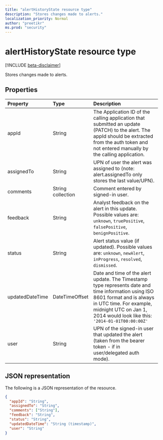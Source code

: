 ```yaml
---
title: "alertHistoryState resource type"
description: "Stores changes made to alerts."
localization_priority: Normal
author: "preetikr"
ms.prod: "security"
---
```


# alertHistoryState resource type

[!INCLUDE [beta-disclaimer](../../includes/beta-disclaimer.md)]

Stores changes made to alerts.

## Properties

| Property     | Type        | Description |
|:-------------|:------------|:------------|
|appId|String| The Application ID of the calling application that submitted an update (PATCH) to the alert. The appId should be extracted from the auth token and not entered manually by the calling application. |
|assignedTo|String| UPN of user the alert was assigned to (note: alert.assignedTo only stores the last value/UPN). |
|comments|String collection|Comment entered by signed-in user.|
|feedback|String| Analyst feedback on the alert in this update. Possible values are: `unknown`, `truePositive`, `falsePositive`, `benignPositive`.|
|status|String| Alert status value (if updated). Possible values are: `unknown`, `newAlert`, `inProgress`, `resolved`, `dismissed`.|
|updatedDateTime|DateTimeOffset| Date and time of the alert update. The Timestamp type represents date and time information using ISO 8601 format and is always in UTC time. For example, midnight UTC on Jan 1, 2014 would look like this: `'2014-01-01T00:00:00Z'`|
|user|String| UPN of the signed-in user that updated the alert (taken from the bearer token - if in user/delegated auth mode). |

## JSON representation

The following is a JSON representation of the resource.

<!-- {
  "blockType": "resource",
  "optionalProperties": [

  ],
  "@odata.type": "microsoft.graph.alertHistoryState",
  "baseType": null
}-->

```json
{
  "appId": "String",
  "assignedTo": "String",
  "comments": ["String"],
  "feedback": "String",
  "status": "String",
  "updatedDateTime": "String (timestamp)",
  "user": "String"
}
```

<!-- uuid: 16cd6b66-4b1a-43a1-adaf-3a886856ed98
2019-02-04 14:57:30 UTC -->
<!-- {
  "type": "#page.annotation",
  "description": "alertHistoryState resource",
  "keywords": "",
  "section": "documentation",
  "tocPath": ""
}-->